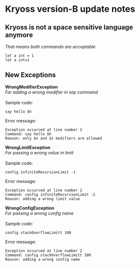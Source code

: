 # Kryoss version-B update notes
## Kryoss is not a space sensitive language anymore
*That means both commands are acceptable*
```
let a int = 1
let a int=1
```
## New Exceptions
**WrongModifierException**<br>
*For adding a wrong modifier in say command*<br><br>
Sample code:<br>
```
say hello $h
```
Error message:<br>
```
Exception occurced at line number 2
Command: say hello $h
Reason: only $n and $s modifiers are allowed
```
**WrongLimitException**<br>
*For passing a wrong value in limit*<br><br>
Sample code:<br>
```
config infiniteRecursionLimit -1
```
Error message:<br>
```
Exception occurced at line number 2
Command: config infiniteRecursionLimit -1
Reason: adding a wrong limit value
```
**WrongConfigException**<br>
*For passing a wrong config name*<br><br>
Sample code:<br>
```
config stackOverflowLimitt 100
```
Error message:<br>
```
Exception occurced at line number 2
Command: config stackOverflowLimitt 100
Reason: adding a wrong config name
```
